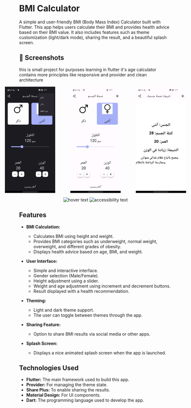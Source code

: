 # BMI Calculator

A simple and user-friendly BMI (Body Mass Index) Calculator built with Flutter. This app helps users calculate their BMI and provides health advice based on their BMI value. It also includes features such as theme customization (light/dark mode), sharing the result, and a beautiful splash screen.

## 📸 Screenshots
 this is small project for purposes learning in flutter it's age calculator contains more principles like responsive and provider and clean architecture 
<p align="center">
  <div style="display: flex; justify-content: center; gap: 50px;">
    <img src="https://github.com/Farea-Al-Dhelaa/bmi_calclautor/blob/main/images/Screenshots/dark_theme.jpg" width="200" height="350"  title="hover text">
    <img src="https://github.com/Farea-Al-Dhelaa/bmi_calclautor/blob/main/images/Screenshots/home.jpg" width="200" height="350">
    <img src="https://github.com/Farea-Al-Dhelaa/bmi_calclautor/blob/main/images/Screenshots/result.jpg" width="200" height="350">
  </div>
</p>

<p align="center">
  <img src="your_relative_path_here" width="350" title="hover text">
  <img src="your_relative_path_here_number_2_large_name" width="350" alt="accessibility text">
</p>

## Features

- **BMI Calculation:** 
  - Calculates BMI using height and weight.
  - Provides BMI categories such as underweight, normal weight, overweight, and different grades of obesity.
  - Displays health advice based on age, BMI, and weight.

- **User Interface:**
  - Simple and interactive interface.
  - Gender selection (Male/Female).
  - Height adjustment using a slider.
  - Weight and age adjustment using increment and decrement buttons.
  - Result displayed with a health recommendation.

- **Theming:**
  - Light and dark theme support.
  - The user can toggle between themes through the app.

- **Sharing Feature:**
  - Option to share BMI results via social media or other apps.

- **Splash Screen:**
  - Displays a nice animated splash screen when the app is launched.

## Technologies Used

- **Flutter:** The main framework used to build this app.
- **Provider:** For managing the theme state.
- **Share Plus:** To enable sharing the results.
- **Material Design:** For UI components.
- **Dart:** The programming language used to develop the app.


